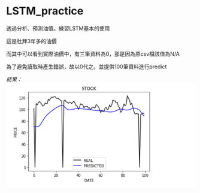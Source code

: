 # LSTM_practice

透過分析、預測油價。練習LSTM基本的使用

這是杜拜3年多的油價

而其中可以看到實際油價中，有三筆資料為0，那是因為原csv檔該值為N/A

為了避免讀取時產生錯誤，故以0代之。並提供100筆資料進行predict

*結果：*
 ![image](https://github.com/110916041/LSTM_practice/blob/8fd352e1e780de78d8bbf7db9bf6f4e344383608/image/oil.png)

 
